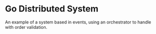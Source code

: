 # Go Distributed System

An example of a system based in events, using an orchestrator to handle with order validation.
